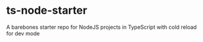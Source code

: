 # ts-node-starter
A barebones starter repo for NodeJS projects in TypeScript with cold reload for dev mode
